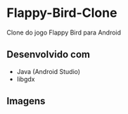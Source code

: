 # Flappy-Bird-Clone

Clone do jogo Flappy Bird para Android


## Desenvolvido com
* Java (Android Studio)
* libgdx

## Imagens

